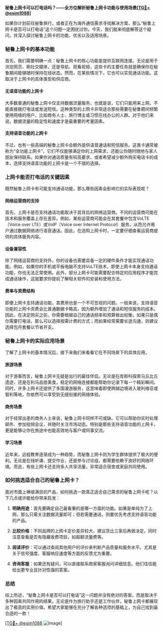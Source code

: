 **秘鲁上网卡可以打电话吗？——全方位解析秘鲁上网卡功能与使用场景[[TG💪+ @esim1088](https://t.me/s/esim1088)]**

如果你计划前往秘鲁旅行，或者正在为海外通信需求寻找解决方案，那么“秘鲁上网卡是否可以打电话”这个问题一定困扰过你。今天，我们就来彻底解答这个疑问，并深入探讨秘鲁上网卡的功能、优劣以及适用场景。

### 秘鲁上网卡的基本功能

首先，我们需要明确一点：秘鲁上网卡的核心功能是提供互联网连接。无论是用于浏览网页、刷社交媒体，还是导航、观看视频，这些卡的主要任务就是确保你在秘鲁期间能够随时保持在线状态。然而，在某些情况下，它也可以实现通话功能。这取决于上网卡的具体类型和供应商。

#### 无语音功能的上网卡
大多数普通的秘鲁上网卡仅支持数据流量服务，也就是说，它们只能用来上网，不能直接拨打电话或发送短信。这种类型的上网卡非常适合那些需要在秘鲁期间频繁使用网络的用户，比如商务人士、旅行博主或习惯在线办公的人群。对于他们来说，数据流量的稳定性和速度才是最重要的考量因素。

#### 支持语音功能的上网卡
不过，也有一些高端的秘鲁上网卡会额外提供语音通话和短信服务。这类卡通常被称为“全功能上网卡”，它们不仅能够满足你的上网需求，还能让你随时随地与家人朋友保持联系。如果你对通话质量有较高要求，或者希望减少额外购买电话卡的成本，选择支持语音功能的上网卡是一个不错的选择。

### 上网卡能否打电话的关键因素

既然秘鲁上网卡有可能支持通话功能，那么哪些因素会影响它的实际表现呢？

#### 网络运营商的支持
首先，上网卡是否支持通话功能取决于其背后的网络运营商。不同的运营商可能在技术和服务覆盖上存在差异。例如，某些运营商可能会在其套餐中包含VoLTE（Voice over LTE）或VoIP（Voice over Internet Protocol）服务，从而允许用户通过数据网络进行语音通话。因此，在选购上网卡时，一定要仔细查看运营商提供的具体服务内容。

#### 设备兼容性
除了网络运营商的支持外，你的设备也需要具备一定的硬件条件才能实现通话功能。例如，如果你的手机或平板电脑不支持VoLTE技术，即使上网卡本身支持通话功能，你也无法正常使用。此外，部分上网卡可能需要配合特定的应用程序才能完成通话操作，这就要求你提前了解相关软件的安装和使用方法。

#### 费率与资费结构
即便上网卡支持通话功能，其费用也是一个不可忽视的问题。一般来说，支持语音功能的上网卡资费会比普通数据卡略高，因为额外增加了通话和短信服务的成本。因此，在决定购买之前，你需要根据自己的通话频率和预算做出权衡。如果只是偶尔需要打电话，那么可以选择按需计费的方式；而如果经常需要长途沟通，则建议选择包月套餐以节省开支。

### 秘鲁上网卡的实际应用场景

了解了上网卡的基本情况后，接下来我们来看看它在不同场景下的具体应用。

#### 旅游场景
对于游客而言，秘鲁上网卡无疑是出行的最佳伴侣。无论是在库斯科探索马丘比丘遗迹，还是在利马品尝美食，稳定的网络连接都能帮助你记录下每一个精彩瞬间。同时，许多上网卡还提供了多国漫游服务，这意味着即使跨越边境进入玻利维亚或智利等地，你依然可以享受到无缝衔接的网络体验。

#### 商务场景
对于经常出差的商务人士来说，秘鲁上网卡同样不可或缺。它可以帮助你实时处理邮件、参加视频会议，并随时关注市场动态。特别是那些支持语音功能的上网卡，更是能够让你在旅途中也能高效地与客户或同事交流。

#### 学习场景
近年来，远程教育逐渐成为一种趋势，而秘鲁上网卡则为学生群体提供了极大的便利。无论是在线听课、提交作业，还是参与讨论组，都需要依赖于良好的网络环境。而且，有些上网卡还支持多人共享流量，非常适合宿舍或家庭共同使用。

### 如何挑选适合自己的秘鲁上网卡？

面对市面上琳琅满目的产品，如何挑选一款真正适合自己需求的秘鲁上网卡呢？以下几点或许能给你带来启发：

1. **明确用途**：首先要确定自己最看重的是哪一方面的功能。如果是单纯为了上网，那么只需关注数据流量即可；但若需要通话，则要优先考虑支持语音功能的产品。
   
2. **比较价格**：不同品牌的上网卡定价差异较大，建议货比三家后再做决定。同时注意查看是否有隐藏收费项目，如超额流量费等。

3. **阅读评价**：可以通过查阅其他用户的评价来判断产品质量和服务水平。尤其是关于信号强度、客服响应速度等方面的反馈尤为重要。

4. **咨询客服**：如果还有疑问，可以直接联系商家客服询问详细信息。他们往往能给出更专业且针对性强的答案。

### 总结

综上所述，“秘鲁上网卡是否可以打电话”这一问题并没有绝对的答案，而是取决于多种因素共同作用的结果。无论是作为旅行助手还是工作伙伴，秘鲁上网卡都展现出了极高的实用价值。希望大家能够在充分了解各种选项的基础上，为自己找到最合适的一款！

[[TG💪+ @esim1088](https://t.me/s/esim1088) ![Image](https://i.postimg.cc/4NQfJmqS/Snipaste-2025-05-13-00-14-12.png)]
